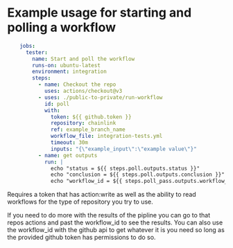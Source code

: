 # Example usage for starting and polling a workflow

``` yaml
    jobs:
      tester:
        name: Start and poll the workflow
        runs-on: ubuntu-latest
        environment: integration
        steps:
          - name: Checkout the repo
            uses: actions/checkout@v3
          - uses: ./public-to-private/run-workflow
            id: poll
            with:
              token: ${{ github.token }}
              repository: chainlink
              ref: example_branch_name
              workflow_file: integration-tests.yml
              timeout: 30m
              inputs: "{\"example_input\":\"example value\"}"
          - name: get outputs
            run: |
              echo "status = ${{ steps.poll.outputs.status }}"
              echo "conclusion = ${{ steps.poll.outputs.conclusion }}"
              echo "workflow_id = ${{ steps.poll_pass.outputs.workflow_id }}"
```

Requires a token that has action:write as well as the ability to read workflows for the type of repository you try to use. 

If you need to do more with the results of the pipline you can go to that repos actions and past the workflow_id to see the results. You can also use the workflow_id with the github api to get whatever it is you need so long as the provided github token has permissions to do so.
